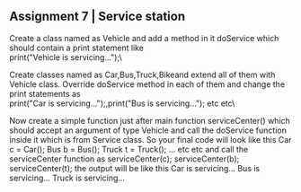## Assignment 7 | Service station
Create a class named as Vehicle and add a method in it doService which should contain a print statement like\
print("Vehicle is servicing...");\

Create classes named as Car,Bus,Truck,Bikeand extend all of them with Vehicle class. Override doService method in each of them and change the print statements as\
print("Car is servicing...");,print("Bus is servicing..."); etc etc\

Now create a simple function just after main function serviceCenter() which should accept an argument of type Vehicle and call the doService function inside it which is from Service class. So your final code will look like this
Car c = Car();
Bus b = Bus();
Truck t = Truck(); ... etc etc
and call the serviceCenter function as
serviceCenter(c);
serviceCenter(b);
serviceCenter(t);
the output will be like this
Car is servicing...
Bus is servicing...
Truck is servicing...
